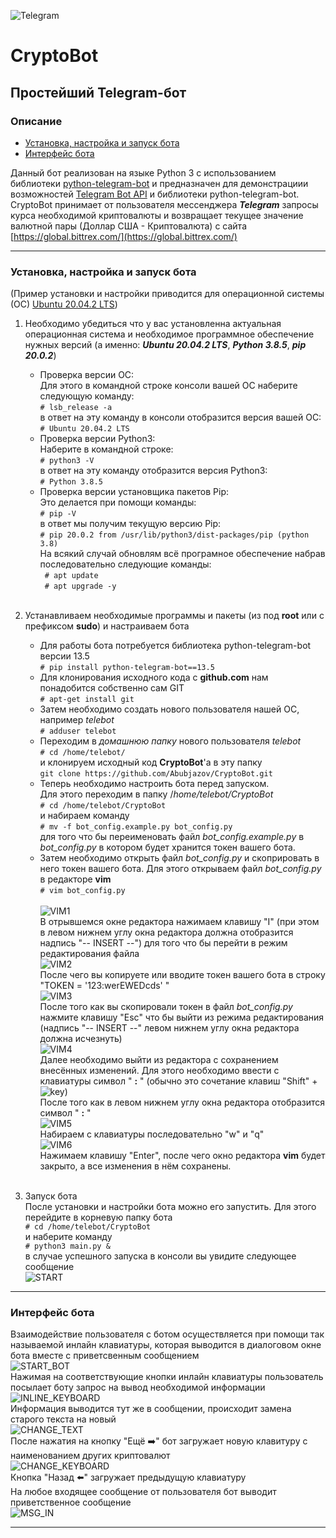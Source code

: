![Telegram](pict/Telegram.svg)
# CryptoBot
## Простейший Telegram-бот
### Описание

* [Установка, настройка и запуск бота](#anchor1)
* [Интерфейс бота](#anchor2)

Данный бот реализован на языке Python 3 с использованием библиотеки [python-telegram-bot](https://github.com/python-telegram-bot/python-telegram-bot) и предназначен для демонстрациии возможностей [Telegram Bot API](https://core.telegram.org/bots) и библиотеки python-telegram-bot. CryptoBot принимает от пользователя мессенджера ___Telegram___ запросы курса необходимой криптовалюты и возвращает текущее значение валютной пары (Доллар США - Криптовалюта) с сайта [https://global.bittrex.com/](https://global.bittrex.com/)
___

<a id="anchor1"></a>

### Установка, настройка и запуск бота 
(Пример установки и настройки приводится для операционной системы (ОС) [Ubuntu 20.04.2 LTS](https://releases.ubuntu.com/20.04/))

1. Необходимо убедиться что у вас установленна актуальная операционная система и необходимое программное обеспечение нужных версий (а именно: ___Ubuntu 20.04.2 LTS___, ___Python 3.8.5___, ___pip 20.0.2___)

    * Проверка версии ОС:</br>
      Для этого в командной строке консоли вашей ОС наберите следующую команду:</br>
      ```# lsb_release -a```</br>
      в ответ на эту команду в консоли отобразится версия вашей ОС:</br>
      ```# Ubuntu 20.04.2 LTS```</br>
    * Проверка версии Python3:</br>
      Наберите в командной строке:</br>
      ```# python3 -V```</br>
      в ответ на эту команду отобразится версия Python3:</br>
      ```# Python 3.8.5```</br>
    * Проверка версии установщика пакетов Pip:</br>
      Это делается при помощи команды:</br>
      ```# pip -V```</br>
      в ответ мы получим текущую версию Pip:</br>
      ```# pip 20.0.2 from /usr/lib/python3/dist-packages/pip (python 3.8)```</br>
На всякий случай обновлям всё програмное обеспечение набрав последовательно следующие команды:</br>
    ``` # apt update```</br>
    ``` # apt upgrade -y```</br></br>
2. Устанавливаем необходимые программы и пакеты (из под __root__ или с префиксом __sudo__) и настраиваем бота</br>

    * Для работы бота потребуется библиотека python-telegram-bot версии 13.5</br>
    ```# pip install python-telegram-bot==13.5```</br>
    * Для клонирования исходного кода с __github.com__ нам понадобится собственно сам GIT</br>```# apt-get install git```</br>
    * Затем необходимо создать нового пользователя нашей ОС, например _telebot_</br>
    ```# adduser telebot```</br>
    * Переходим в _домашнюю папку_ нового пользователя _telebot_</br>
    ```# cd /home/telebot/```</br>и клонируем исходный код __CryptoBot__'а в эту папку</br>
    ```git clone https://github.com/Abubjazov/CryptoBot.git```</br>
    * Теперь необходимо настроить бота перед запуском.</br>Для этого переходим в папку /_home/telebot/CryptoBot_</br>```# cd /home/telebot/CryptoBot```</br>и набираем команду</br>```# mv -f bot_config.example.py bot_config.py```</br>для того что бы переименовать файл _bot_config.example.py_ в _bot_config.py_ в котором будет хранится токен вашего бота.
    * Затем необходимо открыть файл _bot_config.py_ и скоприровать в него токен вашего бота.
    Для этого открываем файл _bot_config.py_ в редакторе __vim__ </br>```# vim bot_config.py```</br></br>
    ![VIM1](pict/vim1.png)</br>
    В отрывшемся окне редактора нажимаем клавишу "I" (при этом в левом нижнем углу окна редактора должна отобразится надпись "-- INSERT --") для того что бы перейти в режим редактирования файла</br>
    ![VIM2](pict/vim2.png)</br>
    После чего вы копируете или вводите токен вашего бота в строку "TOKEN = '123:werEWEDcds' "</br>
    ![VIM3](pict/vim3.png)</br>
    После того как вы скопировали токен в файл _bot_config.py_ нажмите клавишу "Esc" что бы выйти из режима редактирования (надпись "-- INSERT --" левом нижнем углу окна редактора должна исчезнуть)</br>
    ![VIM4](pict/vim4.png)</br>
    Далее необходимо выйти из редактора с сохранением внесённых изменений. Для этого необходимо ввести с клавиатуры символ " __:__ " (обычно это сочетание клавиш "Shift" + ![key](pict/key.png))</br>
    После того как в левом нижнем углу окна редактора отобразится символ " __:__ "</br>
    ![VIM5](pict/vim5.png)</br>
    Набираем с клавиатуры последовательно "w" и "q"</br>
    ![VIM6](pict/vim6.png)</br>
    Нажимаем клавишу "Enter", после чего окно редактора __vim__ будет закрыто, а все изменения в нём сохранены.</br></br>
3. Запуск бота</br>
    После установки и настройки бота можно его запустить. Для этого перейдите в корневую папку бота</br>```# cd /home/telebot/CryptoBot```</br>и наберите команду
    </br>```# python3 main.py &```</br>в случае успешного запуска в консоли вы увидите следующее сообщение</br> 
    ![START](pict/start.png)</br> 
___

<a id="anchor2"></a>

### Интерфейс бота
Взаимодействие пользователя с ботом осуществляется при помощи так называемой инлайн клавиатуры, которая выводится в диалоговом окне бота вместе с приветсвенным сообщением</br>
![START_BOT](pict/ts1.jpg)</br>
Нажимая на соответствующие кнопки инлайн клавиатуры пользователь посылает боту запрос на вывод необходимой информации</br>
![INLINE_KEYBOARD](pict/ts2.jpg)</br>
Информация выводится тут же в сообщении, происходит замена старого текста на новый</br>
![CHANGE_TEXT](pict/ts3.jpg)</br>
После нажатия на кнопку "Ещё ➡️" бот загружает новую  клавитуру с наименованием других криптовалют</br>
![CHANGE_KEYBOARD](pict/ts4.jpg)</br>
Кнопка "Назад ⬅️" загружает предыдущую клавиатуру</br>
На любое входящее сообщение от пользователя бот выводит приветственное сообщение</br>
![MSG_IN](pict/ts5.jpg)</br>
___
